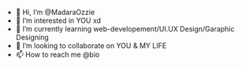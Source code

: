- 👋 Hi, I’m @MadaraOzzie
- 👀 I’m interested in YOU xd
- 🌱 I’m currently learning web-developement/UI.UX Design/Garaphic Designing
- 💞️ I’m looking to collaborate on YOU & MY LIFE
- 📫 How to reach me @bio

<!---
MadaraOzzie/MadaraOzzie is a ✨ special ✨ repository because its `README.md` (this file) appears on your GitHub profile.
You can click the Preview link to take a look at your changes.
--->
